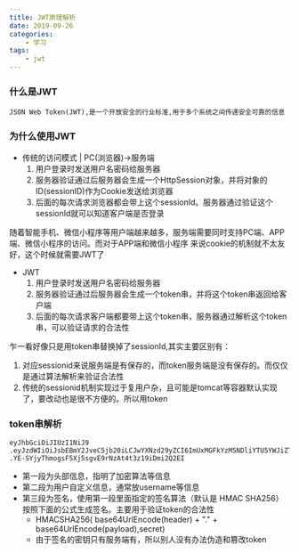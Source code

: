 ```yaml
---
title: JWT原理解析
date: 2019-09-26
categories:
    - 学习
tags:
    - jwt
---
```


### 什么是JWT
    JSON Web Token(JWT),是一个开放安全的行业标准,用于多个系统之间传递安全可靠的信息

### 为什么使用JWT
* 传统的访问模式 | PC(浏览器)->服务端
    1. 用户登录时发送用户名密码给服务器
    2. 服务器验证通过后服务器会生成一个HttpSession对象，并将对象的ID(sessionID)作为Cookie发送给浏览器
    3. 后面的每次请求浏览器都会带上这个sessionId。服务器通过验证这个sessionId就可以知道客户端是否登录

随着智能手机、微信小程序等用户端越来越多，服务端需要同时支持PC端、APP端、微信小程序的访问。而对于APP端和微信小程序
来说cookie的机制就不太友好，这个时候就需要JWT了

* JWT
    1. 用户登录时发送用户名密码给服务器
    2. 服务器验证通过后服务器会生成一个token串，并将这个token串返回给客户端
    3. 后面的每次请求客户端都要带上这个token串，服务器通过解析这个token串，可以验证请求的合法性
 
 乍一看好像只是用token串替换掉了sessionId,其实主要区别有：
 1. 对应sessionid来说服务端是有保存的，而token服务端是没有保存的。而仅仅是通过算法解析来验证合法性
 2. 传统的sessionid机制实现过于复用户杂，且可能是tomcat等容器默认实现了，要改动也是很不方便的。所以用token

### token串解析
```text
eyJhbGciOiJIUzI1NiJ9
.eyJzdWIiOiJsbEBmY2JveC5jb20iLCJwYXNzd29yZCI6ImUxMGFkYzM5NDliYTU5YWJiZTU2ZTA1N2YyMGY4ODNlIiwiaWQiOjIsImV4cCI6MTU2OTQ5OTc1NSwiaWF0IjoxNTY5NDk3OTU1LCJqdGkiOiIzMGIxZjJiOC1iNDE4LTQ4ODAtYjY4OC02OTY0NmYxMDg3MmIiLCJ1c2VybmFtZSI6ImxsQGZjYm94LmNvbSJ9
.YE-SYjyThmogsF5Xj5sgvE9rNzAt4t3z19iDmi2Q2EI
```
* 第一段为头部信息，指明了加密算法等信息
* 第二段为用户自定义信息，通常放username等信息
* 第三段为签名，使用第一段里面指定的签名算法（默认是 HMAC SHA256）按照下面的公式生成签名。主要用于验证token的合法性
    * HMACSHA256( base64UrlEncode(header) + "." + base64UrlEncode(payload),secret)
    * 由于签名的密钥只有服务端有，所以别人没有办法伪造和篡改token